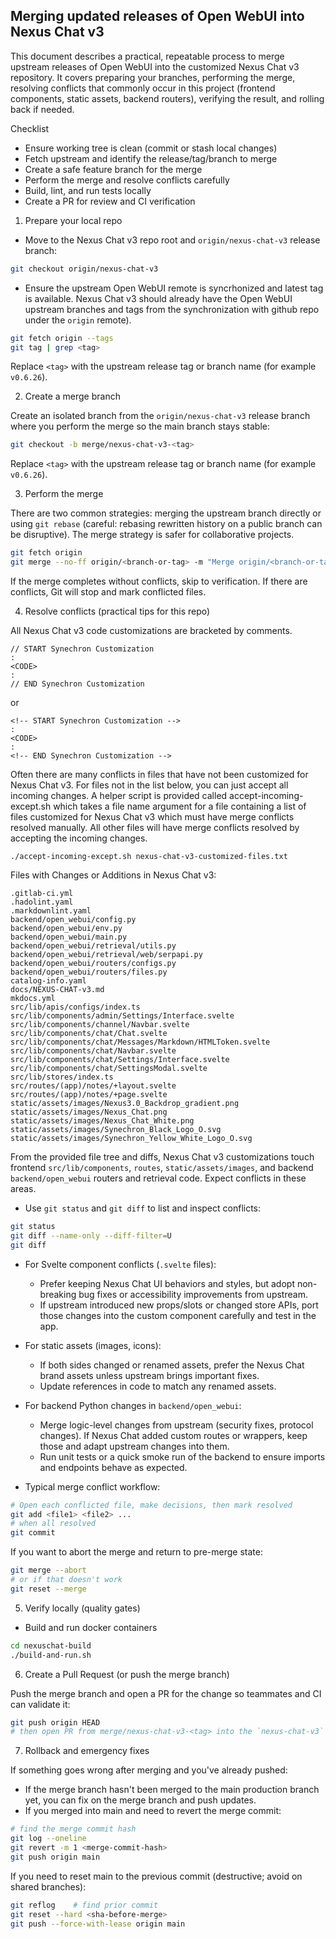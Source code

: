 ## Merging updated releases of Open WebUI into Nexus Chat v3

This document describes a practical, repeatable process to merge upstream releases of Open WebUI into the customized Nexus Chat v3 repository. It covers preparing your branches, performing the merge, resolving conflicts that commonly occur in this project (frontend components, static assets, backend routers), verifying the result, and rolling back if needed.

Checklist
- Ensure working tree is clean (commit or stash local changes)
- Fetch upstream and identify the release/tag/branch to merge
- Create a safe feature branch for the merge
- Perform the merge and resolve conflicts carefully
- Build, lint, and run tests locally
- Create a PR for review and CI verification

1) Prepare your local repo

 - Move to the Nexus Chat v3 repo root and `origin/nexus-chat-v3` release branch:

```bash
git checkout origin/nexus-chat-v3
```

 - Ensure the upstream Open WebUI remote is syncrhonized and latest tag is available. Nexus Chat v3 should already have the Open WebUI upstream branches and tags from the synchronization with github repo under the `origin` remote).

```bash
git fetch origin --tags
git tag | grep <tag>
```

Replace `<tag>` with the upstream release tag or branch name (for example `v0.6.26`).

2) Create a merge branch

Create an isolated branch from the `origin/nexus-chat-v3` release branch where you perform the merge so the main branch stays stable:

```bash
git checkout -b merge/nexus-chat-v3-<tag>
```

Replace `<tag>` with the upstream release tag or branch name (for example `v0.6.26`).

3) Perform the merge

There are two common strategies: merging the upstream branch directly or using `git rebase` (careful: rebasing rewritten history on a public branch can be disruptive). The merge strategy is safer for collaborative projects.

```bash
git fetch origin
git merge --no-ff origin/<branch-or-tag> -m "Merge origin/<branch-or-tag> into nexus-chat-v3"
```

If the merge completes without conflicts, skip to verification. If there are conflicts, Git will stop and mark conflicted files.

4) Resolve conflicts (practical tips for this repo)

All Nexus Chat v3 code customizations are bracketed by comments.
```
// START Synechron Customization
:
<CODE>
:
// END Synechron Customization
```

or

```
<!-- START Synechron Customization -->
:
<CODE>
:
<!-- END Synechron Customization -->
```

Often there are many conflicts in files that have not been customized for Nexus Chat v3. For files not in the list below, you can just accept all incoming changes. A helper script is provided called accept-incoming-except.sh which takes a file name argument for a file containing a list of files customized for Nexus Chat v3 which must have merge conflicts resolved manually. All other files will have merge conflicts resolved by accepting the incoming changes.
```
./accept-incoming-except.sh nexus-chat-v3-customized-files.txt
```

Files with Changes or Additions in Nexus Chat v3:
```
.gitlab-ci.yml
.hadolint.yaml
.markdownlint.yaml
backend/open_webui/config.py
backend/open_webui/env.py
backend/open_webui/main.py
backend/open_webui/retrieval/utils.py
backend/open_webui/retrieval/web/serpapi.py
backend/open_webui/routers/configs.py
backend/open_webui/routers/files.py
catalog-info.yaml
docs/NEXUS-CHAT-v3.md
mkdocs.yml
src/lib/apis/configs/index.ts
src/lib/components/admin/Settings/Interface.svelte
src/lib/components/channel/Navbar.svelte
src/lib/components/chat/Chat.svelte
src/lib/components/chat/Messages/Markdown/HTMLToken.svelte
src/lib/components/chat/Navbar.svelte
src/lib/components/chat/Settings/Interface.svelte
src/lib/components/chat/SettingsModal.svelte
src/lib/stores/index.ts
src/routes/(app)/notes/+layout.svelte
src/routes/(app)/notes/+page.svelte
static/assets/images/Nexus3.0_Backdrop_gradient.png
static/assets/images/Nexus_Chat.png
static/assets/images/Nexus_Chat_White.png
static/assets/images/Synechron_Black_Logo_O.svg
static/assets/images/Synechron_Yellow_White_Logo_O.svg
```
From the provided file tree and diffs, Nexus Chat v3 customizations touch frontend `src/lib/components`, `routes`, `static/assets/images`, and backend `backend/open_webui` routers and retrieval code. Expect conflicts in these areas.

- Use `git status` and `git diff` to list and inspect conflicts:

```bash
git status
git diff --name-only --diff-filter=U
git diff
```

- For Svelte component conflicts (`.svelte` files):
	- Prefer keeping Nexus Chat UI behaviors and styles, but adopt non-breaking bug fixes or accessibility improvements from upstream.
	- If upstream introduced new props/slots or changed store APIs, port those changes into the custom component carefully and test in the app.

- For static assets (images, icons):
	- If both sides changed or renamed assets, prefer the Nexus Chat brand assets unless upstream brings important fixes.
	- Update references in code to match any renamed assets.

- For backend Python changes in `backend/open_webui`:
	- Merge logic-level changes from upstream (security fixes, protocol changes). If Nexus Chat added custom routes or wrappers, keep those and adapt upstream changes into them.
	- Run unit tests or a quick smoke run of the backend to ensure imports and endpoints behave as expected.

- Typical merge conflict workflow:

```bash
# Open each conflicted file, make decisions, then mark resolved
git add <file1> <file2> ...
# when all resolved
git commit
```

If you want to abort the merge and return to pre-merge state:

```bash
git merge --abort
# or if that doesn't work
git reset --merge
```

5) Verify locally (quality gates)

- Build and run docker containers

```bash
cd nexuschat-build
./build-and-run.sh
```

6) Create a Pull Request (or push the merge branch)

Push the merge branch and open a PR for the change so teammates and CI can validate it:

```bash
git push origin HEAD
# then open PR from merge/nexus-chat-v3-<tag> into the `nexus-chat-v3` release branch
```

7) Rollback and emergency fixes

If something goes wrong after merging and you've already pushed:

- If the merge branch hasn't been merged to the main production branch yet, you can fix on the merge branch and push updates.
- If you merged into main and need to revert the merge commit:

```bash
# find the merge commit hash
git log --oneline
git revert -m 1 <merge-commit-hash>
git push origin main
```

If you need to reset main to the previous commit (destructive; avoid on shared branches):

```bash
git reflog    # find prior commit
git reset --hard <sha-before-merge>
git push --force-with-lease origin main
```


